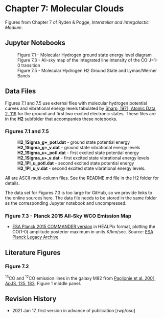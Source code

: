 # Chapter 7: Molecular Clouds

Figures from Chapter 7 of Ryden & Pogge, *Interstellar and Intergalactic Medium*.

## Jupyter Notebooks
<dl>
  <dd>Figure 7.1 - Molecular Hydrogen ground state energy level diagram
  <dd>Figure 7.3 - All-sky map of the integrated line intensity of the CO J=1-0 transition
  <dd>Figure 7.5 - Molecular Hydrogen H2 Ground State and Lyman/Werner Bands
</dl>

## Data Files

Figures 7.1 and 7.5 use external files with molecular hydrogen potential curves and vibrational
energy levels tabulated by [Sharp, 1971, Atomic Data, 2, 119](https://ui.adsabs.harvard.edu/abs/1971AD......2..119S)
for the ground and first two excited electronic states.  These files are in the **H2** subfolder that accompanies these
notebooks.

### Figures 7.1 and 7.5
<dl>
  <dd><b>H2_1Sigma_g+_potl.dat</b> - ground state potential energy
  <dd><b>H2_1Sigma_g+_v.dat</b> - ground state vibrational energy levels
  <dd><b>H2_1Sigma_u+_potl.dat</b> - first excited state potential energy
  <dd><b>H2_1Sigma_u+_v.dat</b> - first excited state vibrational energy levels
  <dd><b>H2_1PI_u_potl.dat</b> - second excited state potential energy
  <dd><b>H2_1PI_u_v.dat</b> - second excited state vibrational energy levels.
</dl>
All are ASCII multi-column files.  See the README.md file in the H2 folder for details.

The data set for Figures 7.3 is too large for GitHub, so we provide links to the online sources here.  The data file needs to be
stored in the same folder as the corresponding Jupyter notebook and uncompressed.

### Figure 7.3 - Planck 2015 All-Sky WCO Emission Map
* [ESA Planck 2015 COMMANDER version](https://wiki.cosmos.esa.int/planckpla2015/index.php/CMB_and_astrophysical_component_maps#CO_line_emission) 
in HEALPix format, plotting the CO(1-0) amplitude posterior maximum in units K/km/sec. Source: [ESA Planck Legacy Archive](https://wiki.cosmos.esa.int/planck-legacy-archive)

## Literature Figures

### Figure 7.2
<sup>13</sup>CO and <sup>12</sup>CO emission lines in the galaxy M82 from [Paglionie et al. 2001, ApJS, 135, 183](http://ui.adsabs.harvard.edu/abs/2001ApJS..135..183P), 
Figure 1 middle panel.

## Revision History

* 2021 Jan 17, first version in advance of publication [rwp/osu]
